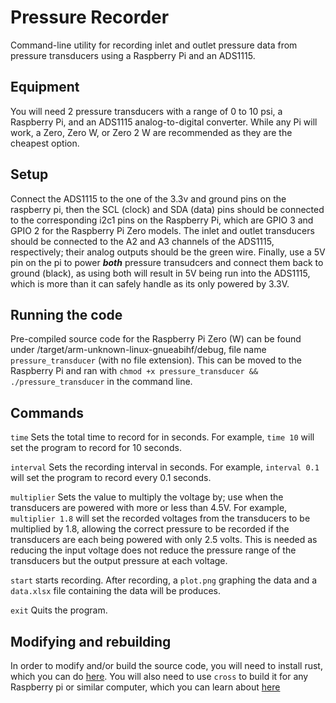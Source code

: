 # Pressure Recorder

Command-line utility for recording inlet and outlet pressure data from pressure transducers using a Raspberry Pi and an ADS1115.

## Equipment

You will need 2 pressure transducers with a range of 0 to 10 psi, a Raspberry Pi, and an ADS1115 analog-to-digital converter.
While any Pi will work, a Zero, Zero W, or Zero 2 W are recommended as they are the cheapest option.

## Setup

Connect the ADS1115 to the one of the 3.3v and ground pins on the raspberry pi, then the SCL (clock) and SDA (data) pins should be connected 
to the corresponding i2c1 pins on the Raspberry Pi, which are GPIO 3 and GPIO 2 for the Raspberry Pi Zero models. The inlet and outlet transducers
should be connected to the A2 and A3 channels of the ADS1115, respectively; their analog outputs should be the green wire. Finally, use a 5V pin 
on the pi to power ***both*** pressure transudcers and connect them back to ground (black), as using both will result in 5V being run into the
ADS1115, which is more than it can safely handle as its only powered by 3.3V.

## Running the code

Pre-compiled source code for the Raspberry Pi Zero (W) can be found under /target/arm-unknown-linux-gnueabihf/debug, file name `pressure_transducer` 
(with no file extension). This can be moved to the Raspberry Pi and ran with `chmod +x pressure_transducer && ./pressure_transducer` in the command
line.

## Commands

`time` Sets the total time to record for in seconds. For example, `time 10` will set the program to record for 10 seconds.

`interval` Sets the recording interval in seconds. For example, `interval 0.1` will set the program to record every 0.1 seconds.

`multiplier` Sets the value to multiply the voltage by; use when the transducers are powered with more or less than 4.5V. For example, 
            `multiplier 1.8` will set the recorded voltages from the transducers to be multiplied by 1.8, allowing the correct pressure
            to be recorded if the transducers are each being powered with only 2.5 volts. This is needed as reducing the input voltage
            does not reduce the pressure range of the transducers but the output pressure at each voltage.
            
`start` starts recording. After recording, a `plot.png` graphing the data and a `data.xlsx` file containing the data will be produces.

`exit` Quits the program.

## Modifying and rebuilding

In order to modify and/or build the source code, you will need to install rust, which you can do [here](https://www.rust-lang.org/tools/install).
You will also need to use `cross` to build it for any Raspberry pi or similar computer, which you can learn about [here](https://kerkour.com/rust-cross-compilation)
